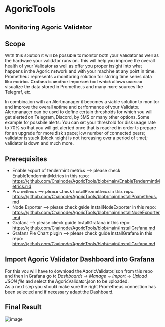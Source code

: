 # AgoricTools
## Monitoring Agoric Validator


## Scope

With this solution it will be possible to monitor both your Validator as well as the hardware your validator runs on. This will help you improve the overall health of your Validator as well as offer you proper insight into what happens in the Agoric network and with your machine at any point in time.  
Prometheus represents a monitoring solution for storing time series data like metrics. Grafana is another important tool which allows users to visualize the data stored in Prometheus and many more sources like Telegraf, etc. 

In combination with an Alertmanager it becomes a viable solution to monitor and improve the overall uptime and performance of your Validator.  Alertmanager can be used to define certain thresholds for which you will get alerted on Telegram, Discord, by SMS or many other options. Some example for possbile alerts: You can set your threshold for disk usage rate to 70% so that you will get alerted once that is reached in order to prepare for an upgrade for more disk space; low number of connected peers; validator is stuck (block height is not increasing over a period of time); validator is down and much more.  


## Prerequisites
* Enable export of tendermint metrics --> please check EnableTendermintMetrics in this repo: https://github.com/Chainode/AgoricTools/blob/main/EnableTendermintMetrics.md  
* Prometheus  --> please check InstallPrometheus in this repo: https://github.com/Chainode/AgoricTools/blob/main/InstallPrometheus.md  
* Node Exporter  --> please check guide InstallNodeExporter in this repo: https://github.com/Chainode/AgoricTools/blob/main/InstallNodeExporter.md  
* Grafana  --> please check guide InstallGrafana in this repo: https://github.com/Chainode/AgoricTools/blob/main/InstallGrafana.md   
* Grafana Pie Chart plugin  --> please check guide InstallGrafana in this repo: https://github.com/Chainode/AgoricTools/blob/main/InstallGrafana.md  

## Import Agoric Validator Dashboard into Grafana  
For this you will have to download the AgoricValidator.json from this repo and then in Grafana go to *Dashboards* -> *Manage* -> *Import* -> *Upload JSON file* and select the AgoricValidator.json to be uploaded.  
As a next step you should make sure the right Prometheus connection has been selected and if necessary adapt the Dashboard. 

## Final Result  
![image](https://user-images.githubusercontent.com/53407923/112890048-ad4f7980-90d6-11eb-82b8-17e275141f28.png)
